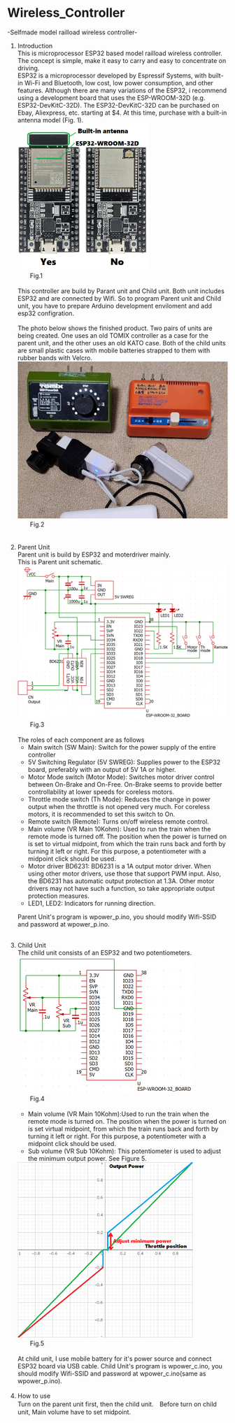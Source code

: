 # Wireless_Controller

-Selfmade model railload wireless controller-

<ol>
<li>Introduction<br>
   This is microprocessor ESP32 based model railload wireless controller.<br>
   The concept is simple, make it easy to carry and easy to concentrate on driving.<br>
   ESP32 is a microprocessor developed by Espressif Systems, with built-in Wi-Fi and Bluetooth, low cost, low power consumption, and other features.
   Although there are many variations of the ESP32, i recommend using a development board that uses the ESP-WROOM-32D (e.g. ESP32-DevKitC-32D).
   The ESP32-DevKitC-32D can be purchased on Ebay, Aliexpress, etc. starting at $4. At this time, purchase with a built-in antenna model (Fig. 1).<br>
   <img src="./image/esp32.png" width=300><br>
   　　Fig.1<br><br>
  This controller are build by Parant unit and Child unit. Both unit includes ESP32 and are connected by Wifi. So to program Parent unit and Child unit, you have to prepare Arduino development enviloment and add esp32 configration.<br>
   <br>
   The photo below shows the finished product.
   Two pairs of units are being created. One uses an old TOMIX controller as a case for the parent unit, and the other uses an old KATO case.
   Both of the child units are small plastic cases with mobile batteries strapped to them with rubber bands with Velcro.<br>
   <img src="./image/cont.jpg" width=500><br>
   　　Fig.2<br><br>
   <br>
<li>Parent Unit<br>
   Parent unit is build by ESP32 and moterdriver mainly.<br>
   This is Parent unit schematic.<br>
   <img src="./image/cont_p.png" width=500><br>
   　　Fig.3<br><br>
   The roles of each component are as follows
   <ul>
   <li>Main switch (SW Main): Switch for the power supply of the entire controller
   <li>5V Switching Regulator (5V SWREG): Supplies power to the ESP32 board, preferably with an output of 5V 1A or higher.
   <li>Motor Mode switch (Motor Mode): Switches motor driver control between On-Brake and On-Free. On-Brake seems to provide better controllability at lower speeds for coreless motors.
   <li>Throttle mode switch (Th Mode): Reduces the change in power output when the throttle is not opened very much. For coreless motors, it is recommended to set this switch to On.
   <li>Remote switch (Remote): Turns on/off wireless remote control.
   <li>Main volume (VR Main 10Kohm): Used to run the train when the remote mode is turned off. The position when the power is turned on is set to virtual midpoint, from which the train runs back and forth by turning it left or right. For this purpose, a potentiometer with a midpoint click should be used.
   <li>Motor driver BD6231: BD6231 is a 1A output motor driver. When using other motor drivers, use those that support PWM input. Also, the BD6231 has automatic output protection at 1.3A. Other motor drivers may not have such a function, so take appropriate output protection measures.
   <li>LED1, LED2: Indicators for running direction.
   </ul>
   
   Parent Unit's program is wpower_p.ino, you should modify Wifi-SSID and password at wpower_p.ino.<br>
<br>
<li>Child Unit<br>
   The child unit consists of an ESP32 and two potentiometers.<br>
   <img src="./image/cont_c.png" width=400><br>
   　　Fig.4<br><br>
   <ul>
   <li>Main volume (VR Main 10Kohm):Used to run the train when the remote mode is turned on. The position when the power is turned on is set virtual midpoint, from which the train runs back and forth by turning it left or right. For this purpose, a potentiometer with a midpoint click should be used.
   <li>Sub volume (VR Sub 10Kohm): This potentiometer is used to adjust the minimum output power. See Figure 5.<br>
   </ul>
   <img src="./image/th.png" width=400><br>
   　　Fig.5<br><br>
   At child unit, I use mobile battery for it's power source and connect ESP32 board via USB cable.
   Child Unit's program is wpower_c.ino, you should modify Wifi-SSID and password at wpower_c.ino(same as wpower_p.ino).<br>
<br>
<li>How to use<br>
   Turn on the parent unit first, then the child unit.　Before turn on child unit, Main volume have to set midpoint.<br>
</ol>
